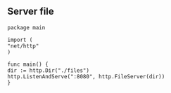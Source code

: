 ## Server file

```golang
package main

import (
"net/http"
)

func main() {
dir := http.Dir("./files")
http.ListenAndServe(":8080", http.FileServer(dir))
}
```

